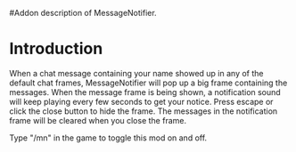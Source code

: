 #Addon description of MessageNotifier.

# Introduction #

When a chat message containing your name showed up in any of the default chat frames, MessageNotifier will pop up a big frame containing the messages. When the message frame is being shown, a notification sound will keep playing every few seconds to get your notice. Press escape or click the close button to hide the frame. The messages in the notification frame will be cleared when you close the frame.

Type "/mn" in the game to toggle this mod on and off.